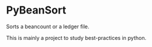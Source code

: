 # PyBeanSort
Sorts a beancount or a ledger file.

This is mainly a project to study best-practices in python.
